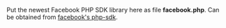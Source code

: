 Put the newest Facebook PHP SDK library here as file **facebook.php**. Can be obtained from [facebook's php-sdk](http://github.com/facebook/php-sdk/).